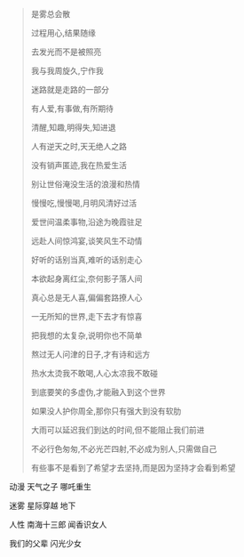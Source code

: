 > 是雾总会散
>
> 过程用心,结果随缘
>
> 去发光而不是被照亮
> 
> 我与我周旋久,宁作我
>
> 迷路就是走路的一部分
> 
> 有人爱,有事做,有所期待
> 
> 清醒,知趣,明得失,知进退
> 
> 人有逆天之时,天无绝人之路
> 
> 没有销声匿迹,我在热爱生活
>
> 别让世俗淹没生活的浪漫和热情 
> 
> 慢慢吃,慢慢喝,月明风清好过活 
> 
> 爱世间温柔事物,沿途为晚霞驻足
> 
> 远赴人间惊鸿宴,谈笑风生不动情
> 
> 好听的话别当真,难听的话别走心
>
> 本欲起身离红尘,奈何影子落人间
>
> 真心总是无人喜,偏偏套路撩人心
>
> 一无所知的世界,走下去才有惊喜
>
> 把我想的太复杂,说明你也不简单
>
> 熬过无人问津的日子,才有诗和远方
>
> 热水太烫我不敢喝,人心太凉我不敢碰
>
> 到底要笑的多虚伪,才能融入到这个世界
>
> 如果没人护你周全,那你只有强大到没有软肋
>
> 大雨可以延迟我们到达的时间,但不能阻止我们前进
> 
> 不必行色匆匆,不必光芒四射,不必成为别人,只需做自己
> 
> 有些事不是看到了希望才去坚持,而是因为坚持才会看到希望

动漫
天气之子
哪吒重生

迷雾
星际穿越
地下

人性
南海十三郎
闻香识女人

我们的父辈
闪光少女